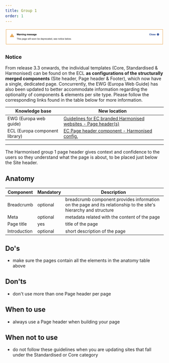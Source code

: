 ```yaml
---
title: Group 1
order: 1
---
```


![](/cms-images/soon-to-be-deprecated-image.png)

### Notice

From release 3.3 onwards, the individual templates (Core, Standardised & Harmonised) can be found on the ECL **as configurations of the structurally merged components** (Site header, Page header & Footer), which now have a single, dedicated page. Concurrently, the EWG (Europa Web Guide) has also been updated to better accommodate information regarding the optionality of components & elements per site type. Please follow the corresponding links found in the table below for more information.

| Knowledge base                 | New location                                                                                                                                        |
| ------------------------------ | --------------------------------------------------------------------------------------------------------------------------------------------------- |
| EWG (Europa web guide)         | [Guidelines for EC branded Harmonised websites - Page header(s)](https://wikis.ec.europa.eu/display/WEBGUIDE/EC+branded+harmonised+websites+design) |
| ECL (Europa component library) | [EC Page header component - Harmonised config.](https://ec.europa.eu/component-library/ec/components/page-header/usage/#harmonised)                 |

---

The Harmonised group 1 page header gives context and confidence to the users
so they understand what the page is about, to be placed just below the Site
header.

## Anatomy

| Component    | Mandatory | Description                                                                                                      |
| ------------ | --------- | ---------------------------------------------------------------------------------------------------------------- |
| Breadcrumb   | optional  | breadcrumb component provides information on the page and its relationship to the site's hierarchy and structure |
| Meta         | optional  | metadata related with the content of the page                                                                    |
| Page title   | yes       | title of the page                                                                                                |
| Introduction | optional  | short description of the page                                                                                    |

## Do's

- make sure the pages contain all the elements in the anatomy table above

## Don'ts

- don't use more than one Page header per page

## When to use

- always use a Page header when building your page

## When not to use

- do not follow these guidelines when you are updating sites that fall under the Standardised or Core category
